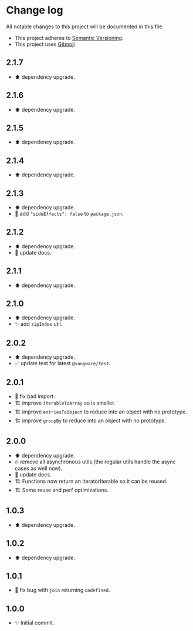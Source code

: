 # Change log

All notable changes to this project will be documented in this file.

-   This project adheres to [Semantic Versioning][semver].
-   This project uses [Gitmoji][gitmoji]

## 2.1.7

-   :arrow_up: dependency upgrade.

## 2.1.6

-   :arrow_up: dependency upgrade.

## 2.1.5

-   :arrow_up: dependency upgrade.

## 2.1.4

-   :arrow_up: dependency upgrade.

## 2.1.3

-   :arrow_up: dependency upgrade.
-   :wrench: add `"sideEffects": false` to `package.json`.

## 2.1.2

-   :arrow_up: dependency upgrade.
-   :memo: update docs.

## 2.1.1

-   :arrow_up: dependency upgrade.

## 2.1.0

-   :arrow_up: dependency upgrade.
-   :sparkles: add `zipIndex` util.

## 2.0.2

-   :arrow_up: dependency upgrade.
-   :white_check_mark: update test for latest `@vangware/test`.

## 2.0.1

-   :bug: fix bad import.
-   :building_construction: improve `iterableToArray` so is smaller.
-   :building_construction: improve `entriesToObject` to reduce into an object
    with no prototype.
-   :building_construction: improve `groupBy` to reduce into an object with no
    prototype.

## 2.0.0

-   :arrow_up: dependency upgrade.
-   :fire: remove all asynchronous utils (the regular utils handle the async
    cases as well now).
-   :memo: update docs.
-   :building_construction: Functions now return an IteratorIterable so it can
    be reused.
-   :building_construction: Some reuse and perf optimizations.

## 1.0.3

-   :arrow_up: dependency upgrade.

## 1.0.2

-   :arrow_up: dependency upgrade.

## 1.0.1

-   :bug: fix bug with `join` returning `undefined`.

## 1.0.0

-   :sparkles: Initial commit.

<!-- References -->

[gitmoji]: https://gitmoji.dev/
[semver]: https://semver.org/
